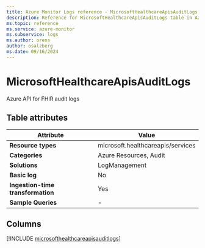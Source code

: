 ```yaml
---
title: Azure Monitor Logs reference - MicrosoftHealthcareApisAuditLogs
description: Reference for MicrosoftHealthcareApisAuditLogs table in Azure Monitor Logs.
ms.topic: reference
ms.service: azure-monitor
ms.subservice: logs
ms.author: orens
author: osalzberg
ms.date: 09/16/2024
---
```


# MicrosoftHealthcareApisAuditLogs

Azure API for FHIR audit logs


## Table attributes

|Attribute|Value|
|---|---|
|**Resource types**|microsoft.healthcareapis/services|
|**Categories**|Azure Resources, Audit|
|**Solutions**| LogManagement|
|**Basic log**|No|
|**Ingestion-time transformation**|Yes|
|**Sample Queries**|-|



## Columns
  
[!INCLUDE [microsofthealthcareapisauditlogs](~/reusable-content/ce-skilling/azure/includes/azure-monitor/reference/tables/microsofthealthcareapisauditlogs-include.md)]

